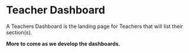 # Teacher Dashboard

A Teachers Dashboard is the landing page for Teachers that will list their section(s).

**More to come as we develop the dashboards.**
